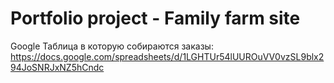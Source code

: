 # Portfolio project - Family farm site


Google Таблица в которую собираются заказы:
https://docs.google.com/spreadsheets/d/1LGHTUr54lUUROuVV0vzSL9blx294JoSNRJxNZ5hCndc
